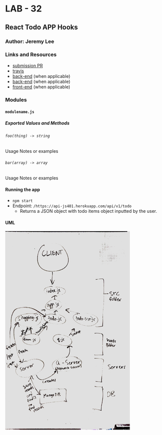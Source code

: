 # LAB - 32

## React Todo APP Hooks

### Author: Jeremy Lee

### Links and Resources
* [submission PR](https://github.com/jeremy-401-advanced-javascript/Lab32/pull/2)
* [travis](http://xyz.com)
* [back-end](https://q-js401.herokuapp.com) (when applicable)
* [back-end](https://api-js401.herokuapp.com/api/v1/todo) (when applicable)
* [front-end](https://pensive-elion-40c225.netlify.com) (when applicable)


### Modules
#### `modulename.js`
##### Exported Values and Methods

###### `foo(thing) -> string`
Usage Notes or examples

###### `bar(array) -> array`
Usage Notes or examples


#### Running the app
* `npm start`
* Endpoint: `/https://api-js401.herokuapp.com/api/v1/todo`
  * Returns a JSON object with todo items object inputted by the user.


#### UML
<img src="./src/assets/images/UML.JPG" width="400">

